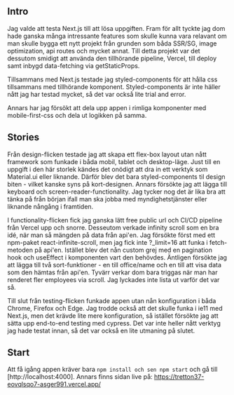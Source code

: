 ## Intro

Jag valde att testa Next.js till att lösa uppgiften. Fram för allt tyckte jag dom hade ganska många intressante features som skulle kunna vara relavant om man skulle bygga ett nytt projekt från grunden som båda SSR/SG, image optimization, api routes och mycket annat. Till detta projekt var det dessutom smidigt att använda den tillhörande pipeline, Vercel, till deploy samt inbygd data-fetching via getStaticProps. 

Tillsammans med Next.js testade jag styled-components för att hålla css tillsammans med tillhörande komponent. Styled-components är inte häller nått jag har testad mycket, så det var också lite trial and error.

Annars har jag försökt att dela upp appen i rimliga komponenter med mobile-first-css och dela ut logikken på samma.

## Stories

Från design-flicken testade jag att skapa ett flex-box layout utan nått framework som funkade i båda mobil, tablet och desktop-läge. Just till en uppgift i den här storlek kändes det onödigt att dra in ett verktyk som Material.ui eller liknande. Därför blev det bara styled-components til design biten - vilket kanske syns på kort-designen.
Annars försökte jag att lägga till keyboard och screen-reader-functionality. Jag tycker nog det är lika bra att tänka på från början ifall man ska jobba med myndighetstjänster eller liknande nångång i framtiden.

I functionality-flicken fick jag ganska lätt free public url och CI/CD pipeline från Vercel upp och snorre. Desseutom verkade infinity scroll som en bra idé, när man så mängden på data från api'en. Jag försökte först med ett npm-paket react-infinite-scroll, men jag fick inte ?_limit=16 att funka i fetch-metoden på api'en. Istället blev det nån custom grej med en pagination hook och useEffect i komponenten vart den behövdes.
Äntligen försökte jag att lägga till två sort-funktioner - en till office/name och en till att visa data som den hämtas från api'en. Tyvärr verkar dom bara triggas när man har renderet fler employees via scroll. Jag lyckades inte lista ut varför det var så.

Till slut från testing-flicken funkade appen utan nån konfiguration i båda Chrome, Firefox och Edge. Jag trodde också att det skulle funka i ie11 med Next.js, men det krävde lite mere konfiguration, så istället försökte jag att sätta upp end-to-end testing med cypress. Det var inte heller nått verktyg jag hade testat innan, så det var också en lite utmaning på slutet.

## Start

Att få igång appen kräver bara ```npm install och sen npm start``` och gå till [http://localhost:4000]. Annars finns sidan live på: https://tretton37-eovqlsqo7-asger991.vercel.app/